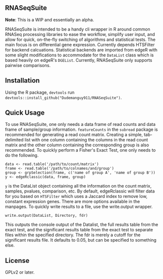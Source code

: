 ## RNASeqSuite

**Note**: This is a WIP and essentially an alpha.

RNASeqSuite is intended to be a handy cli wrapper in R around common RNASeq processing libraries to ease the workflow, simplify user input, and allow for quick, on-the-fly switching of algorithms and statistical tests. The main focus is on differential gene expression. Currently depends HTSFilter for backend calcuations. Statistical backends are imported from edgeR with some slight modifications to accommodate for the ``DataList`` class which is based heavily on edgeR's ``DGEList``. Currently, RNASeqSuite only supports pairwise comparisons.

## Installation
Using the R package, ``devtools`` run ``devtools::install_github("Dudemanguy911/RNASeqSuite")``.

## Quick Usage
To use RNASeqSuite, one only needs a data frame of read counts and data frame of sample/group information. `featureCounts` in the `subread` package is recommended for generating a read count matrix. Creating a simple, tab-delimited list with one column containing the columns in the read count matrix and the other column containing the corresponding group is also recommended. To quickly perform a Fisher's Exact Test, one only needs to do the following.

```
data <- read.table('/path/to/count/matrix')
frame <- read.table('/path/to/colnames/and/group')
group <- grpSelection(frame, c('name of group A', 'name of group B'))
y <- edgeRclassic(data, frame, group)
```

``y`` is the DataList object containing all the information on the count matrix, samples, pvalues, comparison, etc. By default, edgeRclassic will filter data for you based on ``HTSFilter`` which uses a Jaccard index to remove low, constant expression genes. There are more options available in the manpages. To quickly write results to a file, use the write.output wrapper.

``write.output(DataList, Directory, fdr)``

This outputs the console output of the Datalist, the full results table from the exact test, and the significant results table from the exact test to separate files within the specified directory. The fdr is merely a cutoff for the significant results file. It defaults to 0.05, but can be specified to something else.

## License
GPLv2 or later.
